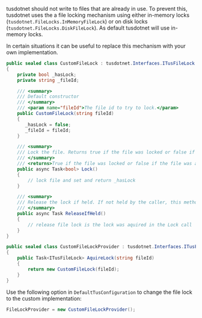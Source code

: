 tusdotnet should not write to files that are already in use. To prevent this, tusdotnet uses the a file locking mechanism using either in-memory locks (`tusdotnet.FileLocks.InMemoryFileLock`) or on disk locks (`tusdotnet.FileLocks.DiskFileLock`). As default tusdotnet will use in-memory locks. 

In certain situations it can be useful to replace this mechanism with your own implementation.

```csharp
public sealed class CustomFileLock : tusdotnet.Interfaces.ITusFileLock
{
    private bool _hasLock;
    private string _fileId;

    /// <summary>
    /// Default constructor
    /// </summary>
    /// <param name="fileId">The file id to try to lock.</param>
    public CustomFileLock(string fileId)
    {
       _hasLock = false;
       _fileId = fileId;
    }

    /// <summary>
    /// Lock the file. Returns true if the file was locked or false if the file was already locked by another call.
    /// </summary>
    /// <returns>True if the file was locked or false if the file was already locked by another call.</returns>
    public async Task<bool> Lock()
    {
        // lock file and set and return _hasLock
    }

    /// <summary>
    /// Release the lock if held. If not held by the caller, this method is a no op.
    /// </summary>
    public async Task ReleaseIfHeld()
    {
        // release file lock is the lock was aquired in the Lock call
    }
}

public sealed class CustomFileLockProvider : tusdotnet.Interfaces.ITusFileLockProvider
{
    public Task<ITusFileLock> AquireLock(string fileId)
    {
        return new CustomFileLock(fileId);
    }
}
```

Use the following option in `DefaultTusConfiguration` to change the file lock to the custom implementation:

```csharp
FileLockProvider = new CustomFileLockProvider();
```
